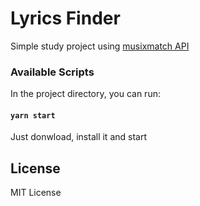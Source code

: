 # Lyrics Finder

Simple study project using [musixmatch API](https://developer.musixmatch.com/documentation/api-reference)

### Available Scripts

In the project directory, you can run:

#### `yarn start`

Just donwload, install it and start

## License

MIT License
